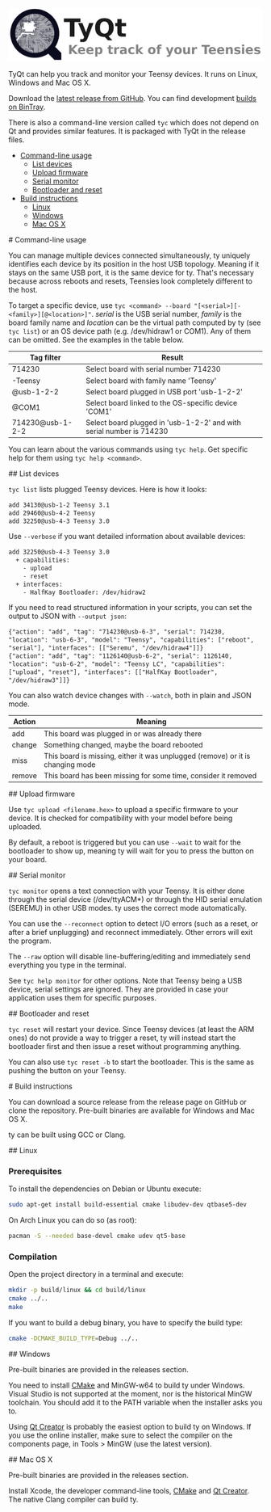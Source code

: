 ![TyQt Logo](/contrib/images/readme_banner.png)

TyQt can help you track and monitor your Teensy devices. It runs on Linux, Windows and Mac OS X.

Download the [latest release from GitHub](https://github.com/Koromix/ty/releases). You can find development [builds on BinTray](https://bintray.com/koromix/ty/ty/view#files).

There is also a command-line version called `tyc` which does not depend on Qt and provides similar
features. It is packaged with TyQt in the release files.

- [Command-line usage](#tyc)
  - [List devices](#tyc_list)
  - [Upload firmware](#tyc_upload)
  - [Serial monitor](#tyc_monitor)
  - [Bootloader and reset](#tyc_reset)
- [Build instructions](#build)
  - [Linux](#build_linux)
  - [Windows](#build_windows)
  - [Mac OS X](#build_darwin)

<a name="tyc"/>
# Command-line usage

You can manage multiple devices connected simultaneously, ty uniquely identifies each device by its
position in the host USB topology. Meaning if it stays on the same USB port, it is the same device
for ty. That's necessary because across reboots and resets, Teensies look completely different to
the host.

To target a specific device, use `tyc <command> --board "[<serial>][-<family>][@<location>]"`.
_serial_ is the USB serial number, _family_ is the board family name and _location_ can be the
virtual path computed by ty (see `tyc list`) or an OS device path (e.g. /dev/hidraw1 or COM1).
Any of them can be omitted. See the examples in the table below.

Tag filter       | Result
---------------- | ---------------------------------------------------------------------------
714230           | Select board with serial number 714230
-Teensy          | Select board with family name 'Teensy'
@usb-1-2-2       | Select board plugged in USB port 'usb-1-2-2'
@COM1            | Select board linked to the OS-specific device 'COM1'
714230@usb-1-2-2 | Select board plugged in 'usb-1-2-2' and with serial number is 714230

You can learn about the various commands using `tyc help`. Get specific help for them using
`tyc help <command>`.

<a name="tyc_list"/>
## List devices

`tyc list` lists plugged Teensy devices. Here is how it looks:
```
add 34130@usb-1-2 Teensy 3.1
add 29460@usb-4-2 Teensy
add 32250@usb-4-3 Teensy 3.0
```

Use `--verbose` if you want detailed information about available devices:
```
add 32250@usb-4-3 Teensy 3.0
  + capabilities:
    - upload
    - reset
  + interfaces:
    - HalfKay Bootloader: /dev/hidraw2
```

If you need to read structured information in your scripts, you can set the output to JSON with `--output json`:
```
{"action": "add", "tag": "714230@usb-6-3", "serial": 714230, "location": "usb-6-3", "model": "Teensy", "capabilities": ["reboot", "serial"], "interfaces": [["Seremu", "/dev/hidraw4"]]}
{"action": "add", "tag": "1126140@usb-6-2", "serial": 1126140, "location": "usb-6-2", "model": "Teensy LC", "capabilities": ["upload", "reset"], "interfaces": [["HalfKay Bootloader", "/dev/hidraw3"]]}
```

You can also watch device changes with `--watch`, both in plain and JSON mode.

Action | Meaning
------ | ------------------------------------------------------------------------------
add    | This board was plugged in or was already there
change | Something changed, maybe the board rebooted
miss   | This board is missing, either it was unplugged (remove) or it is changing mode
remove | This board has been missing for some time, consider it removed

<a name="tyc_upload"/>
## Upload firmware

Use `tyc upload <filename.hex>` to upload a specific firmware to your device. It is checked for
compatibility with your model before being uploaded.

By default, a reboot is triggered but you can use `--wait` to wait for the bootloader to show up,
meaning ty will wait for you to press the button on your board.

<a name="tyc_monitor"/>
## Serial monitor

`tyc monitor` opens a text connection with your Teensy. It is either done through the serial device
(/dev/ttyACM*) or through the HID serial emulation (SEREMU) in other USB modes. ty uses the correct
mode automatically.

You can use the `--reconnect` option to detect I/O errors (such as a reset, or after a brief
unplugging) and reconnect immediately. Other errors will exit the program.

The `--raw` option will disable line-buffering/editing and immediately send everything you type in
the terminal.

See `tyc help monitor` for other options. Note that Teensy being a USB device, serial settings are
ignored. They are provided in case your application uses them for specific purposes.

<a name="tyc_reset"/>
## Bootloader and reset

`tyc reset` will restart your device. Since Teensy devices (at least the ARM ones) do not provide
a way to trigger a reset, ty will instead start the bootloader first and then issue a reset
without programming anything.

You can also use `tyc reset -b` to start the bootloader. This is the same as pushing the button on
your Teensy.

<a name="build"/>
# Build instructions

You can download a source release from the release page on GitHub or clone the repository.
Pre-built binaries are available for Windows and Mac OS X.

ty can be built using GCC or Clang.

<a name="build_linux"/>
## Linux

### Prerequisites

To install the dependencies on Debian or Ubuntu execute:
```bash
sudo apt-get install build-essential cmake libudev-dev qtbase5-dev
```

On Arch Linux you can do so (as root):
```bash
pacman -S --needed base-devel cmake udev qt5-base
```

### Compilation

Open the project directory in a terminal and execute:
```bash
mkdir -p build/linux && cd build/linux
cmake ../..
make
```

If you want to build a debug binary, you have to specify the build type:
```bash
cmake -DCMAKE_BUILD_TYPE=Debug ../..
```

<a name="build_windows"/>
## Windows

Pre-built binaries are provided in the releases section.

You need to install [CMake](http://www.cmake.org/) and MinGW-w64 to build ty under Windows.
Visual Studio is not supported at the moment, nor is the historical MinGW toolchain. You should
add it to the PATH variable when the installer asks you to.

Using [Qt Creator](http://www.qt.io/download-open-source/) is probably the easiest option to build
ty on Windows. If you use the online installer, make sure to select the compiler on the components
page, in Tools > MinGW (use the latest version).

<a name="build_darwin"/>
## Mac OS X

Pre-built binaries are provided in the releases section.

Install Xcode, the developer command-line tools, [CMake](http://www.cmake.org/) and
[Qt Creator](http://www.qt.io/download-open-source/). The native Clang compiler can build ty.
